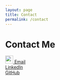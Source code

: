 ```yaml
---
layout: page
title: Contact
permalink: /contact
---
```


# Contact Me

[<img width="25" alt="email" src="https://github.com/user-attachments/assets/b4afa546-ae14-41dd-a6fd-c4f4f747f74c" /> Email](mailto:fatma.amor@gmail.com)  
[LinkedIn](https://www.linkedin.com/in/fatma-amor)  
[GitHub](https://github.com/AMFATMA)
